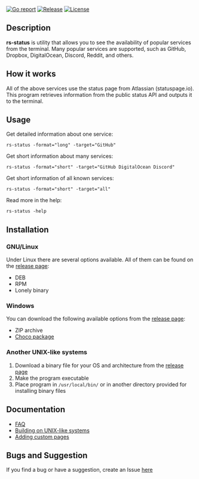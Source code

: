 [![Go report](https://goreportcard.com/badge/github.com/lcomrade/rs-status?style=flat-square)](https://goreportcard.com/report/github.com/lcomrade/rs-status)
[![Release](https://img.shields.io/github/downloads/lcomrade/rs-status/total?style=flat-square)](https://github.com/lcomrade/rs-status/releases/latest)
[![License](https://img.shields.io/github/license/lcomrade/rs-status?style=flat-square)](https://github.com/lcomrade/rs-status/blob/main/LICENSE)

## Description
**rs-status** is utility that allows you to see the availability of popular services from the terminal.
Many popular services are supported, such as GitHub, Dropbox, DigitalOcean, Discord, Reddit, and others.

## How it works
All of the above services use the status page from Atlassian (statuspage.io).
This program retrieves information from the public status API and outputs it to the terminal.

## Usage
Get detailed information about one service:
```
rs-status -format="long" -target="GitHub"
```

Get short information about many services:
```
rs-status -format="short" -target="GitHub DigitalOcean Discord"
```

Get short information of all known services:
```
rs-status -format="short" -target="all"
```

Read more in the help:
```
rs-status -help
```

## Installation
### GNU/Linux
Under Linux there are several options available. All of them can be found on the [release page](https://github.com/lcomrade/rs-status/releases/latest):
- DEB
- RPM
- Lonely binary

### Windows
You can download the following available options from the [release page](https://github.com/lcomrade/rs-status/releases/latest):
- ZIP archive
- [Choco package](https://community.chocolatey.org/packages/rs-status)

### Another UNIX-like systems
1. Download a binary file for your OS and architecture from the [release page](https://github.com/lcomrade/rs-status/releases/latest)
2. Make the program executable
3. Place program in `/usr/local/bin/` or in another directory provided for installing binary files

## Documentation
- [FAQ](https://github.com/lcomrade/rs-status/blob/main/docs/faq.md)
- [Building on UNIX-like systems](https://github.com/lcomrade/rs-status/blob/main/docs/make.md)
- [Adding custom pages](https://github.com/lcomrade/rs-status/blob/main/docs/add_custom_page.md)

## Bugs and Suggestion
If you find a bug or have a suggestion, create an Issue [here](https://github.com/lcomrade/rs-status/issues)
